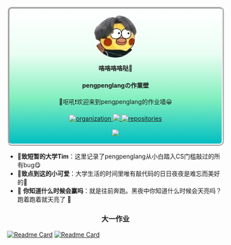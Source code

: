 <div style="border-width: 5px; border-radius: 10px; border-style: ridge; background: linear-gradient(white, #EAFEF3, #82EFBE, #00BEC3);">
    <p align="center">
     <img width="10%" src="README.assets/home.png" align="center" alt="home" style="margin: 0; border-radius:50px;  width:100px; height:100px; background-color:#eeeeee; "/>
     <p style="font-weight: bold;" align="center">咯咯咯咯哒🥚</p>
     <h4 align="center">pengpenglangの作業壁</h2>
     <p align="center">👋呕吼❗欢迎来到pengpenglang的作业墙😀</p>
    </p>
      <p align="center">
        <a href="https://github.com/cugb-cs-homework">
          <img alt="organization" src="https://img.shields.io/badge/org-cugb--cs--homework-orange?logo=Aseprite&logoColor=ff3300&style=flat" />
        </a>
        <a href="tencent://message/?uin=2300546456&Site=&Menu=yes">
          <img src="https://img.shields.io/badge/qq-contact-ff69b4?logo=Tencent QQ&logoColor=66ccff&style=flat" />
        </a>
        <a href="https://github.com/orgs/cugb-cs-homework/repositories">
          <img alt="repositories" src="https://img.shields.io/badge/repository-23-yellow?style=social&logo=CodeSandbox&logoColor=blue" />
        </a>
        <br/>
        <br/>
        <a href="https://github.com/pengpenglang">
          <img src="https://img.shields.io/badge/CREATED%20BY-pengpenglang-brightgreen?style=for-the-badge&logo=github"/>
        </a>
    </p>  
</div>

- 📧**致短暂的大学Tim**：这里记录了pengpenglang从小白踏入CS门槛敲过的所有bug😋
- **🔔致点到这的小可爱**：大学生活的时间里唯有敲代码的日日夜夜是难忘而美好的🎉
- 📢 **你知道什么时候会赢吗**：就是往前奔跑。黑夜中你知道什么时候会天亮吗？跑着跑着就天亮了 🏃

<h3 align="center">大一作业</h3>

[<img src="https://github-readme-stats.vercel.app/api/pin/?username=cugb-cs-homework&repo=sort" alt="Readme Card"  />](https://github.com/cugb-cs-homework/sort) [<img src="https://github-readme-stats.vercel.app/api/pin/?username=cugb-cs-homework&repo=student-status-management-system" alt="Readme Card"  />](https://github.com/cugb-cs-homework/student-status-management-system)



